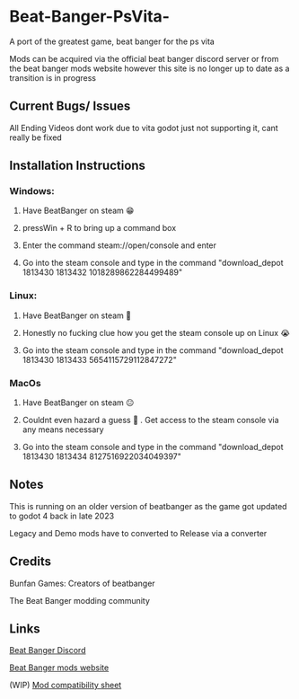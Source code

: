 # Beat-Banger-PsVita-
A port of the greatest game, beat banger for the ps vita

Mods can be acquired via the official beat banger discord server or from the beat banger mods website however this site is no longer up to date as a transition is in progress


## Current Bugs/ Issues
All Ending Videos dont work due to vita godot just not supporting it, cant really be fixed



## Installation Instructions

### Windows:

1. Have BeatBanger on steam 😁

2. pressWin + R to bring up a command box

3. Enter the command steam://open/console  and enter

4. Go into the steam console and type in the command "download_depot 1813430 1813432 1018289862284499489"


### Linux:

1. Have BeatBanger on steam 🙂

2. Honestly no fucking clue how you get the steam console up on Linux 😭

3. Go into the steam console and type in the command "download_depot 1813430 1813433 5654115729112847272"

### MacOs 

1. Have BeatBanger on steam 😐

2. Couldnt even hazard a guess 🫠 . Get access to the steam console via any means necessary 

3. Go into the steam console and type in the command "download_depot 1813430 1813434 8127516922034049397"

## Notes

This is running on an older version of beatbanger as the game got updated to godot 4 back in late 2023

Legacy and Demo mods have to converted to Release via a converter 


## Credits
Bunfan Games: Creators of beatbanger

The Beat Banger modding community 

## Links

[Beat Banger Discord](https://discord.gg/beatbanger)

[Beat Banger mods website](https://mods.beatbanger.com/)

(WIP) [Mod compatibility sheet](https://docs.google.com/spreadsheets/d/1CTd_hSYfUu6HME95VpTPoaIcraqyYKCRfINEARivMIE/edit?usp=drivesdk)



